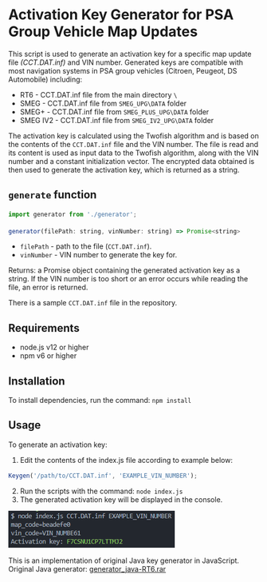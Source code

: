 
# Activation Key Generator for PSA Group Vehicle Map Updates

This script is used to generate an activation key for a specific map update file _(CCT.DAT.inf)_ and VIN number. Generated keys are compatible with most navigation systems in PSA group vehicles (Citroen, Peugeot, DS Automobile) including:

-   RT6 - CCT.DAT.inf file from the main directory `\`
-   SMEG - CCT.DAT.inf file from `SMEG_UPG\DATA` folder
-   SMEG+ - CCT.DAT.inf file from `SMEG_PLUS_UPG\DATA` folder
-   SMEG IV2 - CCT.DAT.inf file from `SMEG_IV2_UPG\DATA` folder

The activation key is calculated using the Twofish algorithm and is based on the contents of the `CCT.DAT.inf` file and the VIN number. The file is read and its content is used as input data to the Twofish algorithm, along with the VIN number and a constant initialization vector. The encrypted data obtained is then used to generate the activation key, which is returned as a string.

## `generate` function
```js
import generator from './generator';

generator(filePath: string, vinNumber: string) => Promise<string>
```

-   `filePath` - path to the file (`CCT.DAT.inf`).
-   `vinNumber` - VIN number to generate the key for.

Returns: a Promise object containing the generated activation key as a string. If the VIN number is too short or an error occurs while reading the file, an error is returned.

There is a sample `CCT.DAT.inf` file in the repository.

## Requirements

-   node.js v12 or higher
-   npm v6 or higher

## Installation

To install dependencies, run the command: `npm install`

## Usage

To generate an activation key:
  1. Edit the contents of the index.js file according to example below:
  ```js
  Keygen('/path/to/CCT.DAT.inf', 'EXAMPLE_VIN_NUMBER');
  ```
  2. Run the scripts with the command: `node index.js`
  3. The generated activation key will be displayed in the console.

![Screenshoot](https://github.com/HotFr1dge/psa-maps-activation-tool/blob/main/screenshoot.png?raw=true)

This is an implementation of original Java key generator in JavaScript. Original Java generator: [generator_java-RT6.rar](https://www63.zippyshare.com/v/gVitj91m/file.html)
